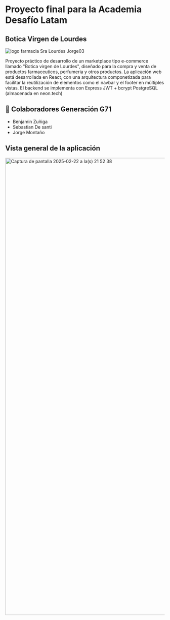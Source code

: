 # Proyecto final para la Academia Desafío Latam

## Botica Virgen de Lourdes

![logo farmacia Sra Lourdes  Jorge03](https://github.com/user-attachments/assets/6220555e-305a-4219-bec2-d9a1e6112e02)

Proyecto práctico de desarrollo de un marketplace tipo e-commerce llamado "Botica virgen de Lourdes", diseñado para la compra y venta de productos farmaceuticos, perfumeria y otros productos. La aplicación web está desarrollada en React, con una arquitectura componetizada para facilitar la reutilización de elementos como el navbar y el footer en múltiples vistas. El backend se implementa con Express JWT + bcrypt PostgreSQL (almacenada en neon.tech)


## 👥 Colaboradores Generación G71

* Benjamin Zuñiga
* Sebastian De santi
* Jorge Montaño


## Vista general de la aplicación

<img width="1439" alt="Captura de pantalla 2025-02-22 a la(s) 21 52 38" src="https://github.com/user-attachments/assets/08e88700-c769-48d4-bfae-4f9b7f8cb9bf" />


